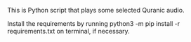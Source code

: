 This is Python script that plays some selected Quranic audio.

Install the requirements by running python3 -m pip install -r requirements.txt on terminal, if necessary.
